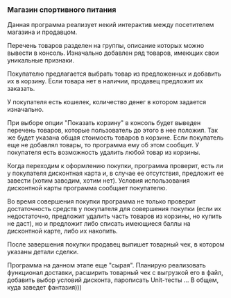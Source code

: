### Магазин спортивного питания
Данная программа реализует некий интерактив между посетителем магазина и продавцом.

Перечень товаров разделен на группы, описание которых можно вывести в консоль. Изначально добавлен ряд товаров, имеющих свои уникальные признаки.

Покупателю предлагается выбрать товар из предложенных и добавить их в корзину. Если товара нет в наличии, продавец предложит их заказать.

У покупателя есть кошелек, количество денег в котором задается изначально.

При выборе опции "Показать корзину" в консоль будет выведен перечень товаров, которые пользователь до этого в нее положил. Так же будет указана общая стоимость товаров в корзине. Если покупатель еще не добавлял товары, то программа ему об этом сообщит.
У покупателя есть возможность удалить любой товар из корзины.

Когда переходим к оформлению покупки, программа проверит, есть ли у покупателя дисконтная карта и, в случае ее отсутствия, предложит ее завести (хотим заводим, хотим нет).
Условия использования дисконтной карты программа сообщает покупателю.

Во время совершения покупки программа не только проверит достаточность средств у покупателя для совершения покупки (если их недостаточно, предложит удалить часть товаров из корзины, но купить не даст), но и предложит либо списать имеющиеся баллы на дисконтной карте, либо их накопить.

После завершения покупки продавец выпишет товарный чек, в котором указаны детали сделки.

Программа на данном этапе еще "сырая". Планирую реализовать функционал доставки, расширить товарный чек с выгрузкой его в файл, добавить выбор условий дисконта, парописать Unit-тесты ... В общем, куда заведет фантазия)))
